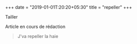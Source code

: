 +++
date = "2019-01-01T:20:20+05:30"
title = "repeller"
+++

Tailler
<!--more-->
Article en cours de rédaction

> J'va repeller la haie
